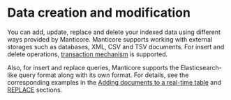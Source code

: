 # Data creation and modification

You can add, update, replace and delete your indexed data using different ways provided by Manticore. Manticore supports working with external storages such as databases, XML, CSV and TSV documents. For insert and delete operations, [transaction mechanism](../Data_creation_and_modification/Transactions.md) is supported.
 
Also, for insert and replace queries,  Manticore supports the Elasticsearch-like query format along with its own format. For details, see the corresponding examples in the [Adding documents to a real-time table](../Data_creation_and_modification/Adding_documents_to_a_table/Adding_documents_to_a_real-time_table.md) and [REPLACE](../Data_creation_and_modification/Updating_documents/REPLACE.md) sections.
